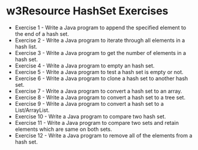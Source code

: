 # w3Resource HashSet Exercises
* Exercise 1 -  Write a Java program to append the specified element to the end of a hash set.
* Exercise 2 - Write a Java program to iterate through all elements in a hash list.
* Exercise 3 - Write a Java program to get the number of elements in a hash set.
* Exercise 4 - Write a Java program to empty an hash set.
* Exercise 5 -  Write a Java program to test a hash set is empty or not.
* Exercise 6 - Write a Java program to clone a hash set to another hash set.
* Exercise 7 - Write a Java program to convert a hash set to an array.
* Exercise 8 - Write a Java program to convert a hash set to a tree set.
* Exercise 9 - Write a Java program to convert a hash set to a List/ArrayList.
* Exercise 10 - Write a Java program to compare two hash set. 
* Exercise 11 - Write a Java program to compare two sets and retain elements which are same on both sets.
* Exercise 12 - Write a Java program to remove all of the elements from a hash set.